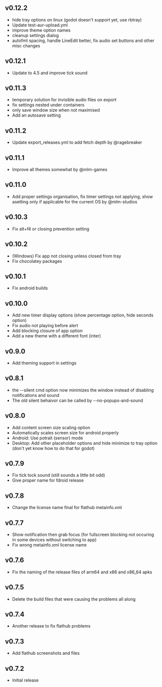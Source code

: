 ## v0.12.2

- hide tray options on linux (godot doesn't support yet, use rbtray)
- Update test-aur-upload.yml
- improve theme option names
- cleanup settings dialog
- autofmt spacing, handle LineEdit better, fix audio set buttons and other misc changes


## v0.12.1

- Update to 4.5 and improve tick sound


## v0.11.3

- temporary solution for invisible audio files on export
- fix settings nested under containers
- only save window size when not maximised
- Add an autosave setting


## v0.11.2

- Update export_releases.yml to add fetch depth by @ragebreaker


## v0.11.1

- Improve all themes somewhat by @mlm-games


## v0.11.0

- Add proper settings organisation, fix timer settings not applying, show asetting only if applicable for the current OS by @mlm-studios


## v0.10.3

 - Fix alt+f4 or closing prevention setting

## v0.10.2

 - (Windows) Fix app not closing unless closed from tray
 - Fix chocolatey packages

## v0.10.1

 - Fix android builds

## v0.10.0

 - Add new timer display options (show percentage option, hide seconds option)
 - Fix audio not playing before alert
 - Add blocking closure of app option
 - Add a new theme with a different font (inter)

## v0.9.0

 - Add theming support in settings

## v0.8.1

 - the --silent cmd option now minimizes the window instead of disabling notifications and sound 
 - The old silent behaivor can be called by --no-popups-and-sound 

## v0.8.0

 - Add content screen size scaling option
 - Automatically scales screen size for android properly
 - Android: Use potrait (sensor) mode
 - Desktop: Add other placeholder options and hide minimize to tray option (don't yet know how to do that for godot)

## v0.7.9

 - Fix tick tock sound (still sounds a little bit odd)
 - Give proper name for fdroid release

## v0.7.8

 - Change the license name final for flathub metainfo.xml

## v0.7.7

 - Show notification then grab focus (for fullscreen blocking not occuring in some devices without switching to app)
 - Fix wrong metainfo.xml license name

## v0.7.6

 - Fix the naming of the release files of arm64 and x86 and x86_64 apks

## v0.7.5

 - Delete the build files that were causing the problems all along

## v0.7.4

 - Another release to fix flathub problems

## v0.7.3

 - Add flathub screenshots and files

## v0.7.2

 - Initial release
